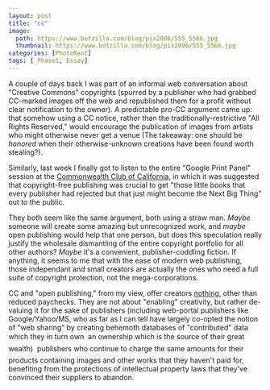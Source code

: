 ```yaml
---
layout: post
title: "cc"
image:
  path: https://www.botzilla.com/blog/pix2006/555_5566.jpg
  thumbnail: https://www.botzilla.com/blog/pix2006/555_5566.jpg
categories: [PhotoRant]
tags: [_Phase1, Essay]
---
```


<!-- ![555_5566.jpg]({{ 'https://www.botzilla.com/blog/pix2006/555_5566.jpg' | absolute_url }}) -->


A couple of days back I was part of an informal web conversation about "Creative Commons" copyrights (spurred by a publisher who had grabbed CC-marked images off the web and republished them for a profit without clear notification to the owner). A predictable pro-CC argument came up: that somehow using a CC notice, rather than the traditionally-restrictive "All Rights Reserved," would encourage the publication of images from artists who might otherwise never get a venue (The takeaway: one should be <i>honored</i> when their otherwise-unknown creations have been found worth stealing?).


<!--more-->
Similarly, last week I finally got to listen to the entire "Google Print Panel" session at the <a href="http://www.commonwealth.org/">Commonwealth Club of California,</a> in which it was suggested that copyright-free publishing was crucial to get "those little books that every publisher had rejected but that just might become the Next Big Thing" out to the public.

They both seem like the same argument, both using a straw man. <i>Maybe</i> someone will create some amazing but unrecognized work, and <i>maybe</i> open publishing would help that one person, but does this speculation really justify the wholesale dismantling of the entire copyright portfolio for all other authors? <i>Maybe</i> it's a convenient, publisher-coddling fiction. If anything, it seems to me that with the ease of modern web publishing, those independant and small creators are actually the ones who need a full suite of copyright protection, not the mega-corporations.

CC and "open publishing," from my view, offer creators <a href="http://en.wikipedia.org/wiki/Creative_commons#Criticisms_of_Creative_Commons">nothing,</a> other than reduced paychecks. They are not about "enabling" creativity, but rather de-valuing it for the sake of publishers (including web-portal publishers like Google/Yahoo/MS, who as far as I can tell have largely co-opted the notion of "web sharing" by creating behemoth databases of "contributed" data which they in turn own &#151; an ownership which is the source of their great wealth) &#151; publishers who continue to charge the same amounts for their products containing images and other works that they haven't paid for, benefiting from the protections of intellectual property laws that they've convinced their suppliers to abandon.

